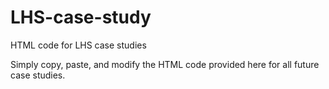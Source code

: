 # LHS-case-study
HTML code for LHS case studies

Simply copy, paste, and modify the HTML code provided here for all future case studies.
